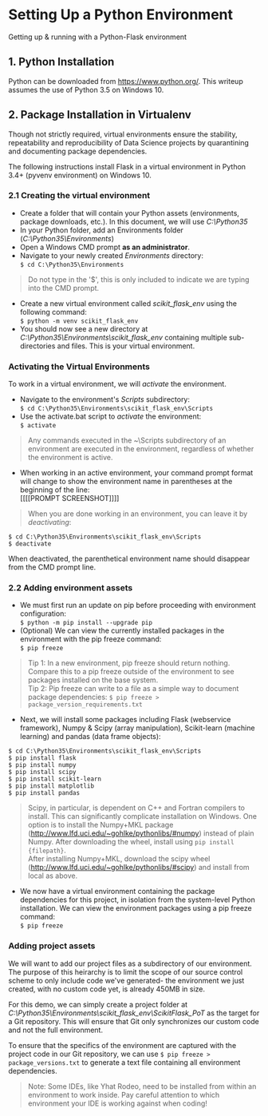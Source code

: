 # Setting Up a Python Environment
Getting up &amp; running with a Python-Flask environment

## 1. Python Installation

Python can be downloaded from https://www.python.org/. This writeup assumes the use of Python 3.5 on Windows 10.

## 2. Package Installation in Virtualenv

Though not strictly required, virtual environments ensure the stability, repeatability and reproducibility of Data Science projects by quarantining and documenting package dependencies.

The following instructions install Flask in a virtual environment in Python 3.4+ (pyvenv environment) on Windows 10.

### 2.1 Creating the virtual environment

* Create a folder that will contain your Python assets (environments, package downloads, etc.). In this document, we will use *C:\Python35*
* In your Python folder, add an Environments folder (*C:\Python35\Environments*)
* Open a Windows CMD prompt **as an administrator**.
* Navigate to your newly created *Environments* directory: </br>
`$ cd C:\Python35\Environments`
> Do not type in the '$', this is only included to indicate we are typing into the CMD prompt.

* Create a new virtual environment called *scikit_flask_env* using the following command: </br>
`$ python -m venv scikit_flask_env`
* You should now see a new directory at *C:\Python35\Environments\scikit_flask_env* containing multiple sub-directories and files. This is your virtual environment.

### Activating the Virtual Environments

To work in a virtual environment, we will *activate* the environment.

* Navigate to the environment's *Scripts* subdirectory: </br>
`$ cd C:\Python35\Environments\scikit_flask_env\Scripts`
* Use the activate.bat script to *activate* the environment: </br>
`$ activate`
> Any commands executed in the ~\Scripts subdirectory of an environment are executed in the environment, regardless of whether the environment is active.

* When working in an active environment, your command prompt format will change to show the environment name in parentheses at the beginning of the line:
</br> [[[[PROMPT SCREENSHOT]]]]
> When you are done working in an environment, you can leave it by *deactivating*:
```
$ cd C:\Python35\Environments\scikit_flask_env\Scripts
$ deactivate
```
When deactivated, the parenthetical environment name should disappear from the CMD prompt line.

### 2.2 Adding environment assets

* We must first run an update on pip before proceeding with environment configuration: </br>
`$ python -m pip install --upgrade pip`
* (Optional) We can view the currently installed packages in the environment with the pip freeze command: </br>
`$ pip freeze`
> Tip 1: In a new environment, pip freeze should return nothing. Compare this to a pip freeze outside of the environment to see packages installed on the base system. </br>
> Tip 2: Pip freeze can write to a file as a simple way to document package dependencies:
`$ pip freeze > package_version_requirements.txt`

* Next, we will install some packages including Flask (webservice framework), Numpy & Scipy (array manipulation), Scikit-learn (machine learning) and pandas (data frame objects):
```
$ cd C:\Python35\Environments\scikit_flask_env\Scripts
$ pip install flask
$ pip install numpy
$ pip install scipy
$ pip install scikit-learn
$ pip install matplotlib
$ pip install pandas
```
> Scipy, in particular, is dependent on C++ and Fortran compilers to install. This can significantly complicate installation on Windows. One option is to install the Numpy+MKL package (http://www.lfd.uci.edu/~gohlke/pythonlibs/#numpy) instead of plain Numpy. After downloading the wheel, install using `pip install {filepath}`. </br>
After installing Numpy+MKL, download the scipy wheel (http://www.lfd.uci.edu/~gohlke/pythonlibs/#scipy) and install from local as above.

* We now have a virtual environment containing the package dependencies for this project, in isolation from the system-level Python installation. We can view the environment packages using a pip freeze command: </br>
`$ pip freeze`

### Adding project assets

We will want to add our project files as a subdirectory of our environment. The purpose of this heirarchy is to limit the scope of our source control scheme to only include code we've generated- the environment we just created, with no custom code yet, is already 450MB in size.

For this demo, we can simply create a project folder at *C:\Python35\Environments\scikit_flask_env\ScikitFlask_PoT* as the target for a Git repository. This will ensure that Git only synchronizes our custom code and not the full environment.

To ensure that the specifics of the environment are captured with the project code in our Git repository, we can use `$ pip freeze > package_versions.txt` to generate a text file containing all environment dependencies.

> Note: Some IDEs, like Yhat Rodeo, need to be installed from within an environment to work inside. Pay careful attention to which environment your IDE is working against when coding!
